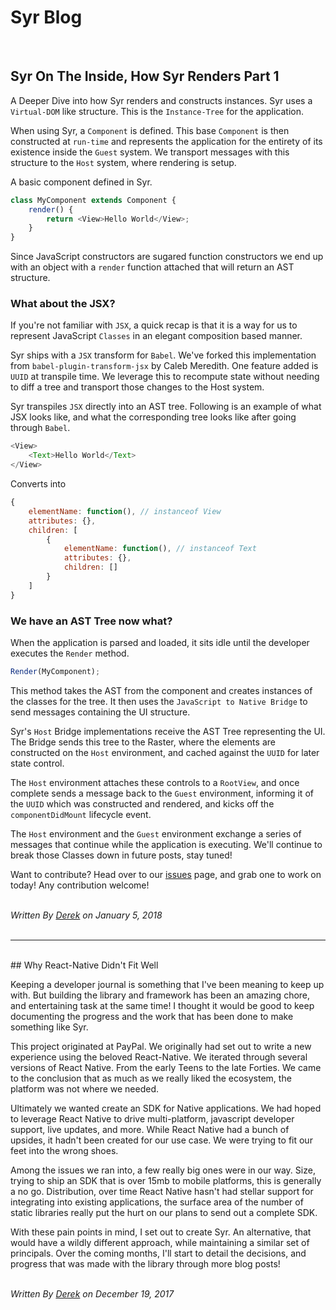 <h1>Syr Blog</h1>
<br/>

## Syr On The Inside, How Syr Renders Part 1

A Deeper Dive into how Syr renders and constructs instances. Syr uses a `Virtual-DOM` like structure. This is the `Instance-Tree` for the application.

When using Syr, a `Component` is defined. This base `Component` is then constructed at `run-time` and represents the application for the entirety of its existence inside the `Guest` system. We transport messages with this structure to the `Host` system, where rendering is setup.

A basic component defined in Syr.

```javascript
class MyComponent extends Component {
    render() {
        return <View>Hello World</View>;
    }
}
```

Since JavaScript constructors are sugared function constructors we end up with an object with a `render` function attached that will return an AST structure.

<h3>What about the JSX?</h3>

If you're not familiar with `JSX`, a quick recap is that it is a way for us to represent JavaScript `Classes` in an elegant composition based manner.

Syr ships with a `JSX` transform for `Babel`. We've forked this implementation from `babel-plugin-transform-jsx` by Caleb Meredith. One feature added is `UUID` at transpile time. We leverage this to recompute state without needing to diff a tree and transport those changes to the Host system.

Syr transpiles `JSX` directly into an AST tree. Following is an example of what JSX looks like, and what the corresponding tree looks like after going through `Babel`.

```javascript
<View>
    <Text>Hello World</Text>
</View>
```
Converts into
```javascript
{
    elementName: function(), // instanceof View
    attributes: {},
    children: [
        {
            elementName: function(), // instanceof Text
            attributes: {},
            children: []
        }
    ]
}
```

<h3>We have an AST Tree now what?</h3>

When the application is parsed and loaded, it sits idle until the developer executes the `Render` method.

```javascript
Render(MyComponent);
```

This method takes the AST from the component and creates instances of the classes for the tree. It then uses the `JavaScript to Native Bridge` to send messages containing the UI structure. 

Syr's `Host` Bridge implementations receive the AST Tree representing the UI. The Bridge sends this tree to the Raster, where the elements are constructed on the `Host` environment, and cached against the `UUID` for later state control. 

The `Host` environment attaches these controls to a `RootView`, and once complete sends a message back to the `Guest` environment, informing it of the `UUID` which was constructed and rendered, and kicks off the `componentDidMount` lifecycle event.

The `Host` environment and the `Guest` environment exchange a series of messages that continue while the application is executing. We'll continue to break those Classes down in future posts, stay tuned!

Want to contribute? Head over to our <a href="https://github.com/syrjs/core/issues" target="_new">issues</a> page, and grab one to work on today! Any contribution welcome!

<br/>
<i>Written By <a href="http://www.twitter.com/dmikeyanderson" target="_new">Derek</a> on January 5, 2018</i>
<br/><br/><hr/><br/>
## Why React-Native Didn't Fit Well

Keeping a developer journal is something that I've been meaning to keep up with. But building the library and framework has been an amazing chore, and entertaining task at the same time! I thought it would be good to keep documenting the progress and the work that has been done to make something like Syr.

This project originated at PayPal. We originally had set out to write a new experience using the beloved React-Native. We iterated through several versions of React Native. From the early Teens to the late Forties. We came to the conclusion that as much as we really liked the ecosystem, the platform was not where we needed.

Ultimately we wanted create an SDK for Native applications. We had hoped to leverage React Native to drive multi-platform, javascript developer support, live updates, and more. While React Native had a bunch of upsides, it hadn't been created for our use case. We were trying to fit our feet into the wrong shoes.

Among the issues we ran into, a few really big ones were in our way. Size, trying to ship an SDK that is over 15mb to mobile platforms, this is generally a no go. Distribution, over time React Native hasn't had stellar support for integrating into existing applications, the surface area of the number of static libraries really put the hurt on our plans to send out a complete SDK.

With these pain points in mind, I set out to create Syr. An alternative, that would have a wildly different approach, while maintaining a similar set of principals. Over the coming months, I'll start to detail the decisions, and progress that was made with the library through more blog posts!

<br/>
<i>Written By <a href="http://www.twitter.com/dmikeyanderson" target="_new">Derek</a> on December 19, 2017</i>
